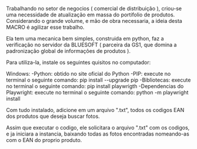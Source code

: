 Trabalhando no setor de negocios ( comercial de distribuição ), criou-se uma necessidade de atualização em massa do portifolio de produtos. Considerando o grande volume, e mão de obra necessaria, a ideia desta MACRO é agilizar esse trabalho.

Ela tem uma mecanica bem simples, construida em python, faz a verificação no servidor da BLUESOFT ( parceira da GS1, que domina a padronização global de informações de produtos ).

Para utiliza-la, instale os seguintes quisitos no computador:

Windows:
-Python: obtido no site oficial do Python
-PIP: execute no terminal o seguinte comando: pip install --upgrade pip
-Bibliotecas: execute no terminal o seguinte comando: pip install playwrigth
-Dependencias do Playwright: execute no terminal o seguinte comando: python -m playwright install

Com tudo instalado, adicione em um arquivo ".txt", todos os codigos EAN dos produtos que deseja buscar fotos.

Assim que executar o codigo, ele solicitara o arquivo ".txt" com os codigos, e ja iniciara a instancia, baixando todas as fotos encontradas nomeando-as com o EAN do proprio produto.
